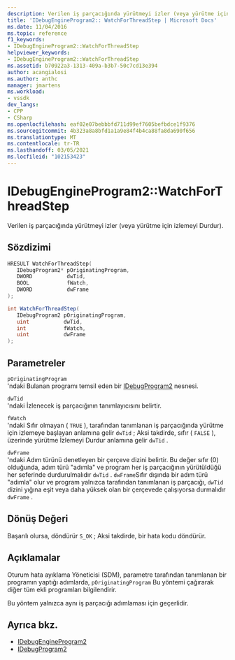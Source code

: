```yaml
---
description: Verilen iş parçacığında yürütmeyi izler (veya yürütme için izlemeyi Durdur).
title: 'IDebugEngineProgram2:: WatchForThreadStep | Microsoft Docs'
ms.date: 11/04/2016
ms.topic: reference
f1_keywords:
- IDebugEngineProgram2::WatchForThreadStep
helpviewer_keywords:
- IDebugEngineProgram2::WatchForThreadStep
ms.assetid: b70922a3-1313-409a-b3b7-50c7cd13e394
author: acangialosi
ms.author: anthc
manager: jmartens
ms.workload:
- vssdk
dev_langs:
- CPP
- CSharp
ms.openlocfilehash: eaf02e07bebbbfd711d99ef7605befbdce1f9376
ms.sourcegitcommit: 4b323a8a8bfd1a1a9e84f4b4ca88fa8da690f656
ms.translationtype: MT
ms.contentlocale: tr-TR
ms.lasthandoff: 03/05/2021
ms.locfileid: "102153423"
---
```

# <a name="idebugengineprogram2watchforthreadstep"></a>IDebugEngineProgram2::WatchForThreadStep
Verilen iş parçacığında yürütmeyi izler (veya yürütme için izlemeyi Durdur).

## <a name="syntax"></a>Sözdizimi

```cpp
HRESULT WatchForThreadStep( 
   IDebugProgram2* pOriginatingProgram,
   DWORD           dwTid,
   BOOL            fWatch,
   DWORD           dwFrame
);
```

```csharp
int WatchForThreadStep( 
   IDebugProgram2 pOriginatingProgram,
   uint           dwTid,
   int            fWatch,
   uint           dwFrame
);
```

## <a name="parameters"></a>Parametreler
`pOriginatingProgram`\
'ndaki Bulanan programı temsil eden bir [IDebugProgram2](../../../extensibility/debugger/reference/idebugprogram2.md) nesnesi.

`dwTid`\
'ndaki İzlenecek iş parçacığının tanımlayıcısını belirtir.

`fWatch`\
'ndaki Sıfır olmayan ( `TRUE` ), tarafından tanımlanan iş parçacığında yürütme için izlemeye başlayan anlamına gelir `dwTid` ; Aksi takdirde, sıfır ( `FALSE` ), üzerinde yürütme İzlemeyi Durdur anlamına gelir `dwTid` .

`dwFrame`\
'ndaki Adım türünü denetleyen bir çerçeve dizini belirtir. Bu değer sıfır (0) olduğunda, adım türü "adımla" ve program her iş parçacığının yürütüldüğü her seferinde durdurulmalıdır `dwTid` . `dwFrame`Sıfır dışında bir adım türü "adımla" olur ve program yalnızca tarafından tanımlanan iş parçacığı, `dwTid` dizini yığına eşit veya daha yüksek olan bir çerçevede çalışıyorsa durmalıdır `dwFrame` .

## <a name="return-value"></a>Dönüş Değeri
 Başarılı olursa, döndürür `S_OK` ; Aksi takdirde, bir hata kodu döndürür.

## <a name="remarks"></a>Açıklamalar
 Oturum hata ayıklama Yöneticisi (SDM), parametre tarafından tanımlanan bir programın yaptığı adımlarda, `pOriginatingProgram` Bu yöntemi çağırarak diğer tüm ekli programları bilgilendirir.

 Bu yöntem yalnızca aynı iş parçacığı adımlaması için geçerlidir.

## <a name="see-also"></a>Ayrıca bkz.
- [IDebugEngineProgram2](../../../extensibility/debugger/reference/idebugengineprogram2.md)
- [IDebugProgram2](../../../extensibility/debugger/reference/idebugprogram2.md)
